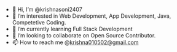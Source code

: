 - 👋 Hi, I’m @krishnasoni2407
- 👀 I’m interested in Web Development, App Development, Java, Competetive Coding.
- 🌱 I’m currently learning Full Stack Development
- 💞️ I’m looking to collaborate on Open Source Contributor.
- 📫 How to reach me @krishna010502@gmail.com 

<!---
krishnasoni2407/krishnasoni2407 is a ✨ special ✨ repository because its `README.md` (this file) appears on your GitHub profile.
You can click the Preview link to take a look at your changes.
--->

